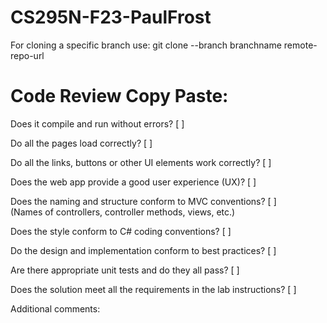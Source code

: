 # CS295N-F23-PaulFrost
For cloning a specific branch use:
git clone --branch branchname remote-repo-url

# Code Review Copy Paste:

Does it compile and run without errors? [ ]
                                                                     
Do all the pages load correctly? [ ]
                                                                     
Do all the links, buttons or other UI elements work correctly? [ ]
                                                                     
Does the web app provide a good user experience (UX)? [ ]
                                                                     
Does the naming and structure conform to MVC conventions? [ ]
<br />(Names of controllers, controller methods, views, etc.)   
                                                                     
Does the style conform to C# coding conventions? [ ]
                                                                     
Do the design and implementation conform to best practices? [ ]
                                                                     
Are there appropriate unit tests and do they all pass? [ ]

Does the solution meet all the requirements in the lab instructions? [ ]
                                                                     
Additional comments:                                                   
                                                                     
